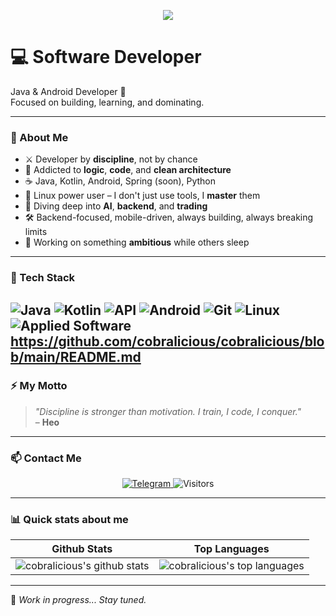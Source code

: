 <p align="center">
  <img src="https://readme-typing-svg.demolab.com?font=Fira+Code&size=22&duration=4000&pause=1000&color=00FF00&center=true&vCenter=true&width=500&lines=Wake+up%2C+Neo...;The+Matrix+has+you.;Follow+the+white+rabbit...;Knock+knock%2C+Neo." />
</p>

# 💻 Software Developer

Java & Android Developer 🚀  
Focused on building, learning, and dominating.

---

### 📍 About Me

- ⚔️ Developer by **discipline**, not by chance  
- 🧠 Addicted to **logic**, **code**, and **clean architecture**  
- ☕ Java, Kotlin, Android, Spring (soon), Python  
- 🐧 Linux power user – I don't just use tools, I **master** them  
- 🧬 Diving deep into **AI**, **backend**, and **trading**  
- 🛠 Backend-focused, mobile-driven, always building, always breaking limits  
- 🌙 Working on something **ambitious** while others sleep  

---

### 🔧 Tech Stack

![Java](https://img.shields.io/badge/Java-%23ED8B00.svg?style=for-the-badge&logo=java&logoColor=white)
![Kotlin](https://img.shields.io/badge/Kotlin-%230095D5.svg?style=for-the-badge&logo=kotlin&logoColor=white)
![API](https://img.shields.io/badge/API-%23007ACC.svg?style=for-the-badge&logo=swagger&logoColor=white)
![Android](https://img.shields.io/badge/Android-3DDC84?style=for-the-badge&logo=android&logoColor=white)
![Git](https://img.shields.io/badge/Git-F05032?style=for-the-badge&logo=git&logoColor=white)
![Linux](https://img.shields.io/badge/Linux-FCC624?style=for-the-badge&logo=linux&logoColor=black)
![Applied Software](https://img.shields.io/badge/Applied_Software-4AB3F4.svg?style=for-the-badge&logo=microsoftazure&logoColor=white)
https://github.com/cobralicious/cobralicious/blob/main/README.md
---

### ⚡ My Motto

> _"Discipline is stronger than motivation. I train, I code, I conquer."_  
> – **Нео**

---

### 📫 Contact Me

<p align="center">
  <a href="https://t.me/cobralicious">
    <img alt="Telegram" src="https://img.shields.io/badge/-Telegram-1a1b27?style=for-the-badge&logo=telegram">
  </a>
  <img alt="Visitors" src="https://komarev.com/ghpvc/?username=NeoDevX&label=Profile%20Visits&style=for-the-badge" />
</p>

---

### 📊 Quick stats about me

| Github Stats | Top Languages |
| --- | --- |
| ![cobralicious's github stats](https://github-readme-stats.vercel.app/api?username=NeoDevX&show_icons=true&title_color=f6c32c&icon_color=f6c32c&text_color=9f9f9f&bg_color=151515&count_private=true) | ![cobralicious's top languages](https://github-readme-stats.vercel.app/api/top-langs/?username=NeoDevX&show_icons=true&title_color=f6c32c&icon_color=f6c32c&text_color=9f9f9f&bg_color=151515&count_private=true&layout=compact) |

---

🧠 _Work in progress... Stay tuned._
